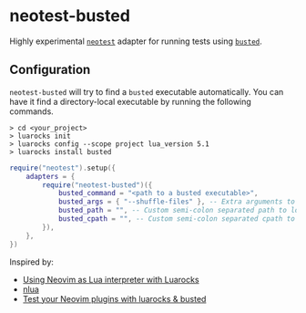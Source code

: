 # neotest-busted

Highly experimental [`neotest`](https://github.com/nvim-neotest/neotest) adapter for running tests using [`busted`](https://github.com/lunarmodules/busted/).

## Configuration

`neotest-busted` will try to find a `busted` executable automatically. You can
have it find a directory-local executable by running the following commands.

```shell
> cd <your_project>
> luarocks init
> luarocks config --scope project lua_version 5.1
> luarocks install busted
```

```lua
require("neotest").setup({
    adapters = {
        require("neotest-busted")({
            busted_command = "<path to a busted executable>",
            busted_args = { "--shuffle-files" }, -- Extra arguments to busted
            busted_path = "", -- Custom semi-colon separated path to load in neovim before running busted
            busted_cpath = "", -- Custom semi-colon separated cpath to load in neovim before running busted
        }),
    },
})
```

Inspired by:

* [Using Neovim as Lua interpreter with Luarocks](https://zignar.net/2023/01/21/using-luarocks-as-lua-interpreter-with-luarocks/)
* [nlua](https://github.com/mfussenegger/nlua)
* [Test your Neovim plugins with luarocks & busted](https://mrcjkb.dev/posts/2023-06-06-luarocks-test.html)
